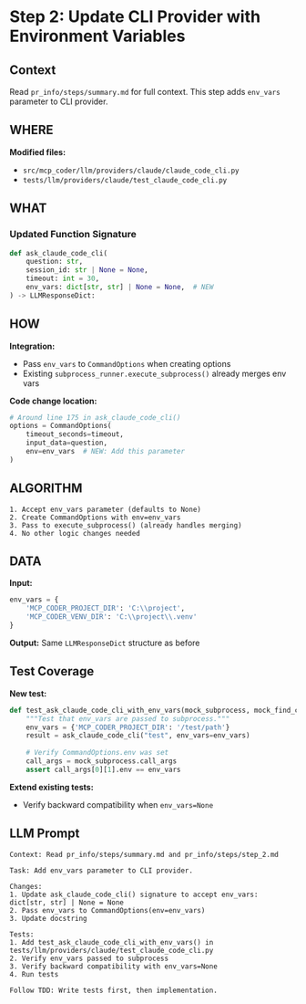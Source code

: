# Step 2: Update CLI Provider with Environment Variables

## Context
Read `pr_info/steps/summary.md` for full context. This step adds `env_vars` parameter to CLI provider.

## WHERE

**Modified files:**
- `src/mcp_coder/llm/providers/claude/claude_code_cli.py`
- `tests/llm/providers/claude/test_claude_code_cli.py`

## WHAT

### Updated Function Signature
```python
def ask_claude_code_cli(
    question: str,
    session_id: str | None = None,
    timeout: int = 30,
    env_vars: dict[str, str] | None = None,  # NEW
) -> LLMResponseDict:
```

## HOW

**Integration:**
- Pass `env_vars` to `CommandOptions` when creating options
- Existing `subprocess_runner.execute_subprocess()` already merges env vars

**Code change location:**
```python
# Around line 175 in ask_claude_code_cli()
options = CommandOptions(
    timeout_seconds=timeout,
    input_data=question,
    env=env_vars  # NEW: Add this parameter
)
```

## ALGORITHM

```
1. Accept env_vars parameter (defaults to None)
2. Create CommandOptions with env=env_vars
3. Pass to execute_subprocess() (already handles merging)
4. No other logic changes needed
```

## DATA

**Input:**
```python
env_vars = {
    'MCP_CODER_PROJECT_DIR': 'C:\\project',
    'MCP_CODER_VENV_DIR': 'C:\\project\\.venv'
}
```

**Output:** Same `LLMResponseDict` structure as before

## Test Coverage

**New test:**
```python
def test_ask_claude_code_cli_with_env_vars(mock_subprocess, mock_find_claude):
    """Test that env_vars are passed to subprocess."""
    env_vars = {'MCP_CODER_PROJECT_DIR': '/test/path'}
    result = ask_claude_code_cli("test", env_vars=env_vars)
    
    # Verify CommandOptions.env was set
    call_args = mock_subprocess.call_args
    assert call_args[0][1].env == env_vars
```

**Extend existing tests:**
- Verify backward compatibility when `env_vars=None`

## LLM Prompt

```
Context: Read pr_info/steps/summary.md and pr_info/steps/step_2.md

Task: Add env_vars parameter to CLI provider.

Changes:
1. Update ask_claude_code_cli() signature to accept env_vars: dict[str, str] | None = None
2. Pass env_vars to CommandOptions(env=env_vars)
3. Update docstring

Tests:
1. Add test_ask_claude_code_cli_with_env_vars() in tests/llm/providers/claude/test_claude_code_cli.py
2. Verify env_vars passed to subprocess
3. Verify backward compatibility with env_vars=None
4. Run tests

Follow TDD: Write tests first, then implementation.
```
